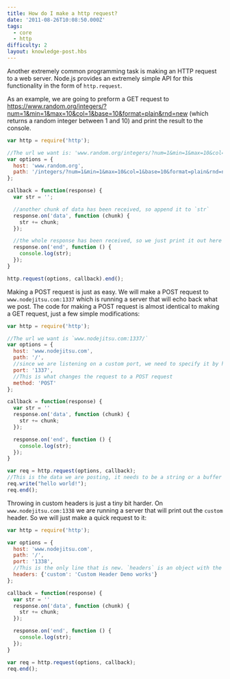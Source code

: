 ```yaml
---
title: How do I make a http request?
date: '2011-08-26T10:08:50.000Z'
tags:
  - core
  - http
difficulty: 2
layout: knowledge-post.hbs
---
```


Another extremely common programming task is making an HTTP request to a web server. Node.js provides an extremely simple API for this functionality in the form of `http.request`.

As an example, we are going to preform a GET request to <https://www.random.org/integers/?num=1&min=1&max=10&col=1&base=10&format=plain&rnd=new> (which returns a random integer between 1 and 10) and print the result to the console.

```javascript
var http = require('http');

//The url we want is: 'www.random.org/integers/?num=1&min=1&max=10&col=1&base=10&format=plain&rnd=new'
var options = {
  host: 'www.random.org',
  path: '/integers/?num=1&min=1&max=10&col=1&base=10&format=plain&rnd=new'
};

callback = function(response) {
  var str = '';

  //another chunk of data has been received, so append it to `str`
  response.on('data', function (chunk) {
    str += chunk;
  });

  //the whole response has been received, so we just print it out here
  response.on('end', function () {
    console.log(str);
  });
}

http.request(options, callback).end();
```

Making a POST request is just as easy. We will make a POST request to `www.nodejitsu.com:1337` which is running a server that will echo back what we post. The code for making a POST request is almost identical to making a GET request, just a few simple modifications:

```javascript
var http = require('http');

//The url we want is `www.nodejitsu.com:1337/`
var options = {
  host: 'www.nodejitsu.com',
  path: '/',
  //since we are listening on a custom port, we need to specify it by hand
  port: '1337',
  //This is what changes the request to a POST request
  method: 'POST'
};

callback = function(response) {
  var str = ''
  response.on('data', function (chunk) {
    str += chunk;
  });

  response.on('end', function () {
    console.log(str);
  });
}

var req = http.request(options, callback);
//This is the data we are posting, it needs to be a string or a buffer
req.write("hello world!");
req.end();
```

Throwing in custom headers is just a tiny bit harder. On `www.nodejitsu.com:1338` we are running a server that will print out the `custom` header. So we will just make a quick request to it:

```javascript
var http = require('http');

var options = {
  host: 'www.nodejitsu.com',
  path: '/',
  port: '1338',
  //This is the only line that is new. `headers` is an object with the headers to request
  headers: {'custom': 'Custom Header Demo works'}
};

callback = function(response) {
  var str = ''
  response.on('data', function (chunk) {
    str += chunk;
  });

  response.on('end', function () {
    console.log(str);
  });
}

var req = http.request(options, callback);
req.end();
```
